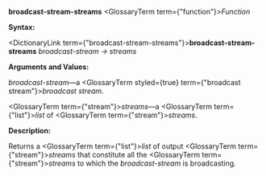 **broadcast-stream-streams** <GlossaryTerm  term={"function"}><i>Function</i></GlossaryTerm> 



**Syntax:** 



<DictionaryLink  term={"broadcast-stream-streams"}><b>broadcast-stream-streams</b></DictionaryLink> *broadcast-stream → streams* 



**Arguments and Values:** 



*broadcast-stream*—a <GlossaryTerm styled={true} term={"broadcast stream"}><i>broadcast stream</i></GlossaryTerm>. 



<GlossaryTerm  term={"stream"}><i>streams</i></GlossaryTerm>—a <GlossaryTerm  term={"list"}><i>list</i></GlossaryTerm> of <GlossaryTerm  term={"stream"}><i>streams</i></GlossaryTerm>. 



**Description:** 



Returns a <GlossaryTerm  term={"list"}><i>list</i></GlossaryTerm> of output <GlossaryTerm  term={"stream"}><i>streams</i></GlossaryTerm> that constitute all the <GlossaryTerm  term={"stream"}><i>streams</i></GlossaryTerm> to which the *broadcast-stream* is broadcasting. 



